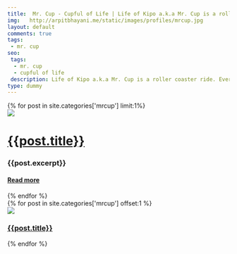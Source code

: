 ```yaml
---
title:  Mr. Cup - Cupful of Life | Life of Kipo a.k.a Mr. Cup is a roller coaster ride. Every incident makes him understand life a little better and teaches him a valuable lesson. Come along and enjoy the journey. New episodes every Monday and Thursday.
img:   http://arpitbhayani.me/static/images/profiles/mrcup.jpg
layout: default
comments: true
tags:
 - mr. cup
seo:
 tags:
  - mr. cup
  - cupful of life
 description: Life of Kipo a.k.a Mr. Cup is a roller coaster ride. Every incident makes him understand life a little better and teaches him a valuable lesson. Come along and enjoy the journey. New episodes every Monday and Thursday.
type: dummy
---
```



<div class="ui one column very padded grid center aligned">
    <div class="ui sixteen column row">
        <div class="one wide column"></div>
        <div class="twelve wide column">
            <div class="ui items">
                {% for post in site.categories['mrcup'] limit:1%}
                    <div class="item">
                        <div class="ui large image">
                            <img src="{{post.img}}">
                        </div>
                        <div class="middle aligned content left aligned">
                            <h1 class="mrcup_article"><a href="{{post.url}}">{{post.title}}</a></h1>
                            <div class="ui divider"></div>
                            <h3 class="mrcup_article">{{post.excerpt}}</h3>
                            <h4><a href="{{post.url}}">Read more <i class="right long arrow icon"></i></a></h4>
                        </div>
                    </div>
                {% endfor %}
            </div>
        </div>
    <div class="one wide column"></div>
  </div>
</div>

<div class="ui divider"></div>

<div class="ui stackable grid">
    <div class="ui row stackable">
        <div class="ui basic center aligned four column grid">
            {% for post in site.categories['mrcup'] offset:1 %}
            <div class="ui column">
                <div class="ui medium image">
                    <a href="{{post.url}}">
                        <img src="{{post.img}}"/>
                    </a>
                </div>
                <div class="ui header mrcup_article">
                    <h3>
                        <a href="{{post.url}}" class="mrcup_article">{{post.title}}</a>
                    </h3>
                </div>
            </div>
            {% endfor %}
        </div>
    </div>
</div>
